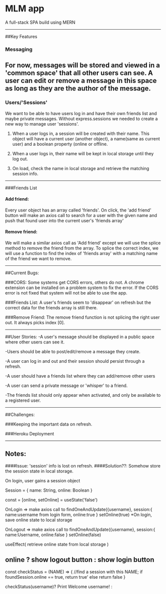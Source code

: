 # MLM app

A full-stack SPA build using MERN
_________________________________________________________________________________________
##Key Features

### Messaging
For now, messages will be stored and viewed in a 'common space' that all other users can see. A user can edit or remove a message in this space as long as they are the author of the message.
-------------------------------------------------------------------------------
### Users/'Sessions'
We want to be able to have users log in and have their own friends list and maybe private messages. Without express.sessions we needed to create a new way to manage user 'sessions'.

1. When a user logs in, a session will be created with their name. This object will have a current user (another object), a name(same as current user) and a boolean property (online or offline.

2. When a user logs in, their name will be kept in local storage until they log out.

3. On load, check the name in local storage and retrieve the matching session info.
------------------------------------------------------------------------------------
###Friends List

#### Add friend:
Every user object has an array called 'friends'. On click, the 'add friend' button will make an axios call to search for a user with the given name and push that found user into the current user's 'friends array'

#### Remove friend:
We will make a similar axios call as 'Add friend' except we will use the splice method to remove the friend from the array. To splice the correct index, we will use a function to find the index of 'friends array' with a matching name of the friend we want to remove.
__________________________________________________________________________________________
##Current Bugs:

###CORS:
Some systems get CORS errors, others do not. A chrome extension can be installed on a problem system to fix the error. If the CORS error is not fixed that system will not be able to use the app.

###Friends List:
A user's friends seem to 'disappear' on refresh but the correct data for the friends array is still there.

###Remove Friend:
The remove friend function is not splicing the right user out. It always picks index [0].
_____________________________________________________________________________________
##User Stories:
-A user's message should be displayed in a public space where other users can see it.

-Users should be able to post/edit/remove a message they create.

-A user can log in and out and their session should persist through a refresh.

-A user should have a friends list where they can add/remove other users

-A user can send a private message or 'whisper' to a friend.

-The friends list should only appear when activated, and only be available to a registered user.
_______________________________________________________________________________
##Challenges:

###Keeping the important data on refresh.

###Heroku Deployment

__________________________________________________________________________
## Notes:
####Issue: 'session' info is lost on refresh.
####Solution??: Somehow store the session state in local storage.

On login, user gains a session object

Session = {
   name: String,
   online: Boolean
}

const = [online, setOnline] = useState('false')

OnLogin => make axios call to findOneAndUpdate({username},
   session:{
      name:username from login form,
      online:true
   }
   setOnline(true)
   *On login, save online state to local storage

OnLogout => make axios call to findOneAndUpdate({username},
   session:{
      name:Username,
      online:false
   }
   setOnline(false)


useEffect( retrieve online state from local storage )

online ? show logout button : show login button
------------------------------------------------------------------------------

const checkStatus = (NAME) => {
//find a session with this NAME;
   if foundSession.online == true,
      return true'
   else
      return false
}

checkStatus(username)? Print Welcome username! :   
